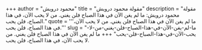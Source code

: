 +++
author = "محمود درويش"
title = "مقولة محمود درويش"
description = "مقولة محمود درويش: ما لم يغن الآن في هذا الصباح فلن يغني. من لا يحب الآن، في هذا الصباح، فلن يحب."
quote = '''ما لم يغن الآن في هذا الصباح فلن يغني. من لا يحب الآن، في هذا الصباح، فلن يحب.''' 
slug = "ما-لم-يغن-الآن-في-هذا-الصباح-فلن-يغني-من-لا-يحب-الآن-في-هذا-الصباح-فلن-يحب"
+++
ما لم يغن الآن في هذا الصباح فلن يغني. من لا يحب الآن، في هذا الصباح، فلن يحب.
